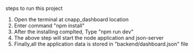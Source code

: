 <p>steps to run this project</p>
<ol>
<li>Open the terminal at cnapp_dashboard location</li>
<li>Enter command "npm install"</li>
<li>After the installing complted, Type "npm run dev"</li>
<li>The above step will start the node application and json-server </li>
<li>Finally,all the application data is stored in "backend/dashboard.json" file</li>
</ol>
